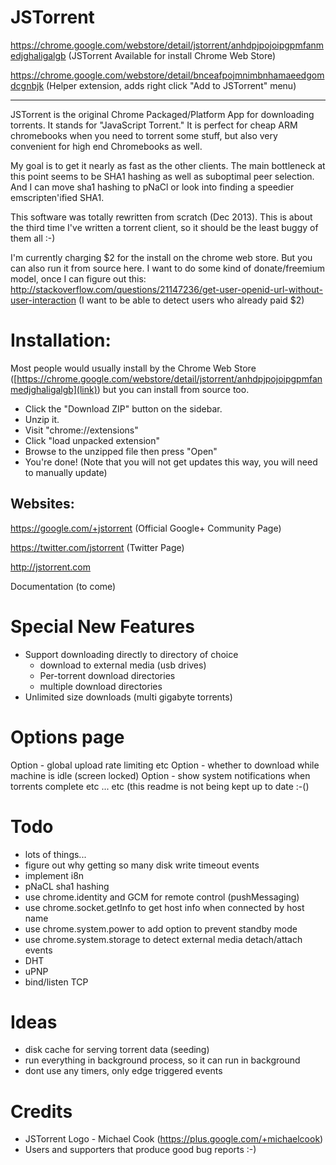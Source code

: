 JSTorrent
=========

https://chrome.google.com/webstore/detail/jstorrent/anhdpjpojoipgpmfanmedjghaligalgb (JSTorrent Available for install Chrome Web Store)

https://chrome.google.com/webstore/detail/bnceafpojmnimbnhamaeedgomdcgnbjk (Helper extension, adds right click "Add to JSTorrent" menu)

---

JSTorrent is the original Chrome Packaged/Platform App for downloading
torrents. It stands for "JavaScript Torrent." It is perfect for cheap
ARM chromebooks when you need to torrent some stuff, but also very
convenient for high end Chromebooks as well.

My goal is to get it nearly as fast as the other clients. The main
bottleneck at this point seems to be SHA1 hashing as well as
suboptimal peer selection. And I can move sha1 hashing to pNaCl or
look into finding a speedier emscripten'ified SHA1.

This software was totally rewritten from scratch (Dec 2013). This is
about the third time I've written a torrent client, so it should be
the least buggy of them all :-)

I'm currently charging $2 for the install on the chrome web store. But you can also run it from source here. I want to do some kind of donate/freemium model, once I can figure out this: http://stackoverflow.com/questions/21147236/get-user-openid-url-without-user-interaction (I want to be able to detect users who already paid $2)

Installation:
====
Most people would usually install by the Chrome Web Store ([https://chrome.google.com/webstore/detail/jstorrent/anhdpjpojoipgpmfanmedjghaligalgb](link)) but you can install from 
source too.
* Click the "Download ZIP" button on the sidebar.
* Unzip it.
* Visit "chrome://extensions"
* Click "load unpacked extension"
* Browse to the unzipped file then press "Open"
* You're done! (Note that you will not get updates this way, you will need to manually update)

Websites:
----

https://google.com/+jstorrent (Official Google+ Community Page)

https://twitter.com/jstorrent (Twitter Page)

http://jstorrent.com

Documentation
(to come)

Special New Features
=======

- Support downloading directly to directory of choice
  - download to external media (usb drives)
  - Per-torrent download directories
  - multiple download directories
- Unlimited size downloads (multi gigabyte torrents)


Options page
=======
Option - global upload rate limiting etc
Option - whether to download while machine is idle (screen locked)
Option - show system notifications when torrents complete etc
... etc (this readme is not being kept up to date :-()

Todo
=======
- lots of things...
- figure out why getting so many disk write timeout events
- implement i8n
- pNaCL sha1 hashing
- use chrome.identity and GCM for remote control (pushMessaging)
- use chrome.socket.getInfo to get host info when connected by host name
- use chrome.system.power to add option to prevent standby mode
- use chrome.system.storage to detect external media detach/attach events
- DHT
- uPNP
- bind/listen TCP

Ideas
=======
- disk cache for serving torrent data (seeding)
- run everything in background process, so it can run in background
- dont use any timers, only edge triggered events

Credits
=======
- JSTorrent Logo - Michael Cook (https://plus.google.com/+michaelcook)
- Users and supporters that produce good bug reports :-)
